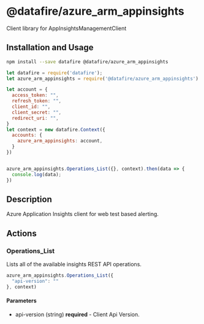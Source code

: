 # @datafire/azure_arm_appinsights

Client library for AppInsightsManagementClient

## Installation and Usage
```bash
npm install --save datafire @datafire/azure_arm_appinsights
```

```js
let datafire = require('datafire');
let azure_arm_appinsights = require('@datafire/azure_arm_appinsights').actions;

let account = {
  access_token: "",
  refresh_token: "",
  client_id: "",
  client_secret: "",
  redirect_uri: "",
}
let context = new datafire.Context({
  accounts: {
    azure_arm_appinsights: account,
  }
})


azure_arm_appinsights.Operations_List({}, context).then(data => {
  console.log(data);
})
```

## Description
Azure Application Insights client for web test based alerting.

## Actions
### Operations_List
Lists all of the available insights REST API operations.


```js
azure_arm_appinsights.Operations_List({
  "api-version": ""
}, context)
```

#### Parameters
* api-version (string) **required** - Client Api Version.

